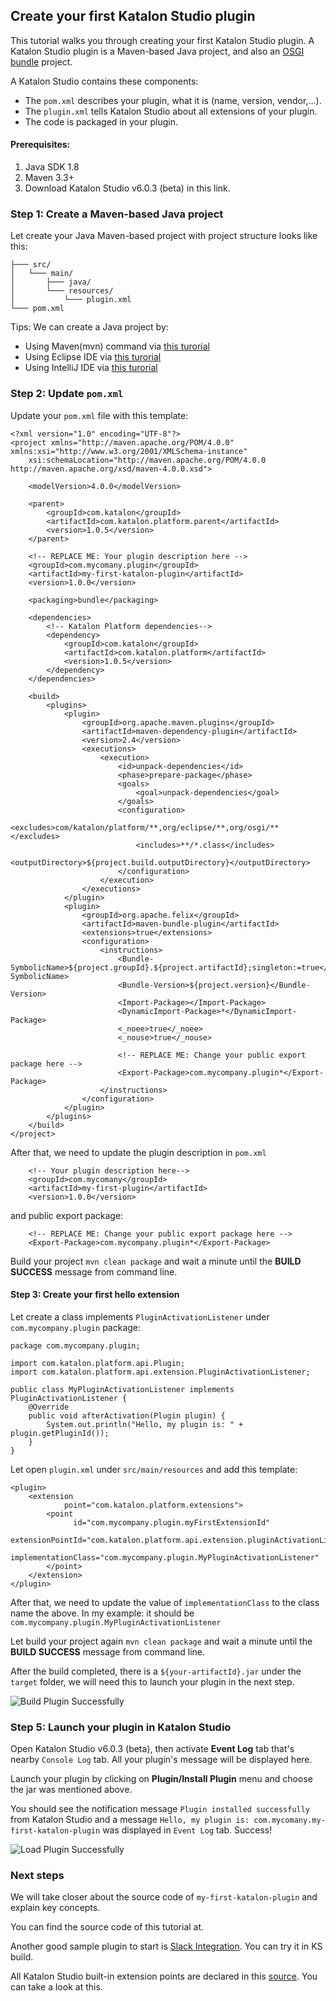 ## Create your first Katalon Studio plugin

This tutorial walks you through creating your first Katalon Studio plugin. A Katalon Studio plugin is a Maven-based Java project, and also an [OSGI bundle](https://www.google.com/search?q=ogsi+bundle&oq=ogsi+bundle&aqs=chrome..69i57j0l5.2074j0j7&sourceid=chrome&ie=UTF-8) project.

A Katalon Studio contains these components:
- The `pom.xml` describes your plugin, what it is (name, version, vendor,...).
- The `plugin.xml` tells Katalon Studio about all extensions of your plugin.
- The code is packaged in your plugin.

#### Prerequisites:

1. Java SDK 1.8
2. Maven 3.3+
3. Download Katalon Studio v6.0.3 (beta) in this link.

### Step 1: Create a Maven-based Java project
Let create your Java Maven-based project with project structure looks like this:
```
├─── src/
│   └─── main/
│       ├─── java/
│       └─── resources/
│           └─── plugin.xml
└─── pom.xml
```

Tips: We can create a Java project by:
- Using Maven(mvn) command via [this turorial](https://maven.apache.org/guides/getting-started/maven-in-five-minutes.html)
- Using Eclipse IDE via [this turorial](https://www.tech-recipes.com/rx/39279/create-a-new-maven-project-in-eclipse/)
- Using IntelliJ IDE via [this turorial](https://www.jetbrains.com/help/idea/maven-support.html)

### Step 2: Update `pom.xml`
Update your `pom.xml` file with this template:

```
<?xml version="1.0" encoding="UTF-8"?>
<project xmlns="http://maven.apache.org/POM/4.0.0" xmlns:xsi="http://www.w3.org/2001/XMLSchema-instance"
	xsi:schemaLocation="http://maven.apache.org/POM/4.0.0 http://maven.apache.org/xsd/maven-4.0.0.xsd">

	<modelVersion>4.0.0</modelVersion>

	<parent>
		<groupId>com.katalon</groupId>
		<artifactId>com.katalon.platform.parent</artifactId>
		<version>1.0.5</version>
	</parent>

    <!-- REPLACE ME: Your plugin description here -->
	<groupId>com.mycomany.plugin</groupId>
	<artifactId>my-first-katalon-plugin</artifactId>
	<version>1.0.0</version>

	<packaging>bundle</packaging>

	<dependencies>
		<!-- Katalon Platform dependencies-->
		<dependency>
			<groupId>com.katalon</groupId>
			<artifactId>com.katalon.platform</artifactId>
			<version>1.0.5</version>
		</dependency>
	</dependencies>

	<build>
		<plugins>
			<plugin>
				<groupId>org.apache.maven.plugins</groupId>
				<artifactId>maven-dependency-plugin</artifactId>
				<version>2.4</version>
				<executions>
					<execution>
						<id>unpack-dependencies</id>
						<phase>prepare-package</phase>
						<goals>
							<goal>unpack-dependencies</goal>
						</goals>
						<configuration>
							<excludes>com/katalon/platform/**,org/eclipse/**,org/osgi/**</excludes>
							<includes>**/*.class</includes>
							<outputDirectory>${project.build.outputDirectory}</outputDirectory>
						</configuration>
					</execution>
				</executions>
			</plugin>
			<plugin>
				<groupId>org.apache.felix</groupId>
				<artifactId>maven-bundle-plugin</artifactId>
				<extensions>true</extensions>
				<configuration>
					<instructions>
						<Bundle-SymbolicName>${project.groupId}.${project.artifactId};singleton:=true</Bundle-SymbolicName>
						<Bundle-Version>${project.version}</Bundle-Version>
						<Import-Package></Import-Package>
						<DynamicImport-Package>*</DynamicImport-Package>
						<_noee>true</_noee>
						<_nouse>true</_nouse>

						<!-- REPLACE ME: Change your public export package here -->
						<Export-Package>com.mycompany.plugin*</Export-Package>
					</instructions>
				</configuration>
			</plugin>
		</plugins>
	</build>
</project>
```

After that, we need to update the plugin description in `pom.xml`
```
	<!-- Your plugin description here-->
	<groupId>com.mycomany</groupId>
	<artifactId>my-first-plugin</artifactId>
	<version>1.0.0</version>
```

and public export package:
```
	<!-- REPLACE ME: Change your public export package here -->
    <Export-Package>com.mycompany.plugin*</Export-Package>
```

Build your project `mvn clean package` and wait a minute until the **BUILD SUCCESS** message from command line.

#### Step 3: Create your first hello extension

Let create a class implements `PluginActivationListener` under `com.mycompany.plugin` package:
```
package com.mycompany.plugin;

import com.katalon.platform.api.Plugin;
import com.katalon.platform.api.extension.PluginActivationListener;

public class MyPluginActivationListener implements PluginActivationListener {
    @Override
    public void afterActivation(Plugin plugin) {
        System.out.println("Hello, my plugin is: " + plugin.getPluginId());
    }
}
```

Let open `plugin.xml` under `src/main/resources` and add this template:
```
<plugin>
	<extension
	        point="com.katalon.platform.extensions">
	    <point
	          id="com.mycompany.plugin.myFirstExtensionId"
	          extensionPointId="com.katalon.platform.api.extension.pluginActivationListener"
	          implementationClass="com.mycompany.plugin.MyPluginActivationListener"
	    </point>
	</extension>
</plugin>
```

After that, we need to update the value of `implementationClass` to the class name the above. In my example: it should be `com.mycompany.plugin.MyPluginActivationListener`

Let build your project again `mvn clean package` and wait a minute until the **BUILD SUCCESS** message from command line.

After the build completed, there is a `${your-artifactId}.jar` under the `target` folder, we will need this to launch your plugin in the next step.

![Build Plugin Successfully](/docs/tutorials/img_build_plugin/png)

### Step 5: Launch your plugin in Katalon Studio

Open Katalon Studio v6.0.3 (beta), then activate **Event Log** tab that's nearby `Console Log` tab. All your plugin's message will be displayed here.

Launch your plugin by clicking on **Plugin/Install Plugin** menu and choose the jar was mentioned above.

You should see the notification message `Plugin installed successfully` from Katalon Studio and a message `Hello, my plugin is: com.mycomany.my-first-katalon-plugin` was displayed in `Event Log` tab. Success!

![Load Plugin Successfully](/docs/tutorials/img_load_plugin/png)

### Next steps

We will take closer about the source code of `my-first-katalon-plugin` and explain key concepts.

You can find the source code of this tutorial at.

Another good sample plugin to start is [Slack Integration](https://github.com/katalon-studio/katalon-studio-slack-plugin). You can try it in KS build.

All Katalon Studio built-in extension points are declared in this [source](https://github.com/katalon-studio/katalon-studio-platform/blob/master/com.katalon.platform/plugin.xml). You can take a look at this.